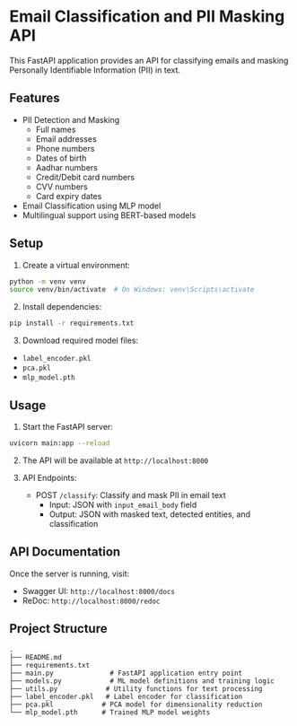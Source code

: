 # Email Classification and PII Masking API

This FastAPI application provides an API for classifying emails and masking Personally Identifiable Information (PII) in text.

## Features

- PII Detection and Masking
  - Full names
  - Email addresses
  - Phone numbers
  - Dates of birth
  - Aadhar numbers
  - Credit/Debit card numbers
  - CVV numbers
  - Card expiry dates
- Email Classification using MLP model
- Multilingual support using BERT-based models

## Setup

1. Create a virtual environment:
```bash
python -m venv venv
source venv/bin/activate  # On Windows: venv\Scripts\activate
```

2. Install dependencies:
```bash
pip install -r requirements.txt
```

3. Download required model files:
- `label_encoder.pkl`
- `pca.pkl`
- `mlp_model.pth`

## Usage

1. Start the FastAPI server:
```bash
uvicorn main:app --reload
```

2. The API will be available at `http://localhost:8000`

3. API Endpoints:
   - POST `/classify`: Classify and mask PII in email text
     - Input: JSON with `input_email_body` field
     - Output: JSON with masked text, detected entities, and classification

## API Documentation

Once the server is running, visit:
- Swagger UI: `http://localhost:8000/docs`
- ReDoc: `http://localhost:8000/redoc`

## Project Structure

```
.
├── README.md
├── requirements.txt
├── main.py              # FastAPI application entry point
├── models.py            # ML model definitions and training logic
├── utils.py            # Utility functions for text processing
├── label_encoder.pkl   # Label encoder for classification
├── pca.pkl            # PCA model for dimensionality reduction
└── mlp_model.pth      # Trained MLP model weights
``` 